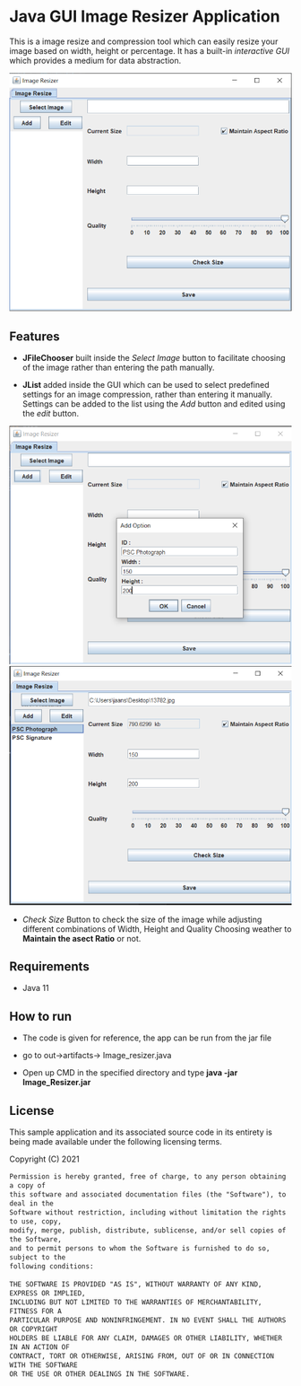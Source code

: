 # Java GUI Image Resizer Application

This is a image resize and compression tool which can easily resize your image based on width, height or percentage.
It has a built-in *interactive GUI* which provides a medium for data abstraction.

![Java Gui](/resources/gui.png)

## Features

* **JFileChooser** built inside the *Select Image* button to facilitate choosing of the image rather than entering the path manually.

* **JList** added inside the GUI which can be used to select predefined settings for an image compression, rather than entering it manually. Settings can be added to the list using the *Add* button and edited using the *edit* button.

![Add Image](/resources/add1.png) ![Java Gui](/resources/add2.png)

* *Check Size* Button to check the size of the image while adjusting different combinations of Width, Height and Quality Choosing weather to **Maintain the asect Ratio** or not.

## Requirements

* Java 11

## How to run

* The code is given for reference, the app can be run from the jar file

* go to out->artifacts-> Image_resizer.java

* Open up CMD in the specified directory and type **java -jar Image_Resizer.jar**

## License

This sample application and its associated source code in its entirety is being made available under the following licensing terms.

 Copyright (C) 2021

    Permission is hereby granted, free of charge, to any person obtaining a copy of
    this software and associated documentation files (the "Software"), to deal in the
    Software without restriction, including without limitation the rights to use, copy,
    modify, merge, publish, distribute, sublicense, and/or sell copies of the Software,
    and to permit persons to whom the Software is furnished to do so, subject to the
    following conditions:

    THE SOFTWARE IS PROVIDED "AS IS", WITHOUT WARRANTY OF ANY KIND, EXPRESS OR IMPLIED,
    INCLUDING BUT NOT LIMITED TO THE WARRANTIES OF MERCHANTABILITY, FITNESS FOR A
    PARTICULAR PURPOSE AND NONINFRINGEMENT. IN NO EVENT SHALL THE AUTHORS OR COPYRIGHT
    HOLDERS BE LIABLE FOR ANY CLAIM, DAMAGES OR OTHER LIABILITY, WHETHER IN AN ACTION OF
    CONTRACT, TORT OR OTHERWISE, ARISING FROM, OUT OF OR IN CONNECTION WITH THE SOFTWARE
    OR THE USE OR OTHER DEALINGS IN THE SOFTWARE.